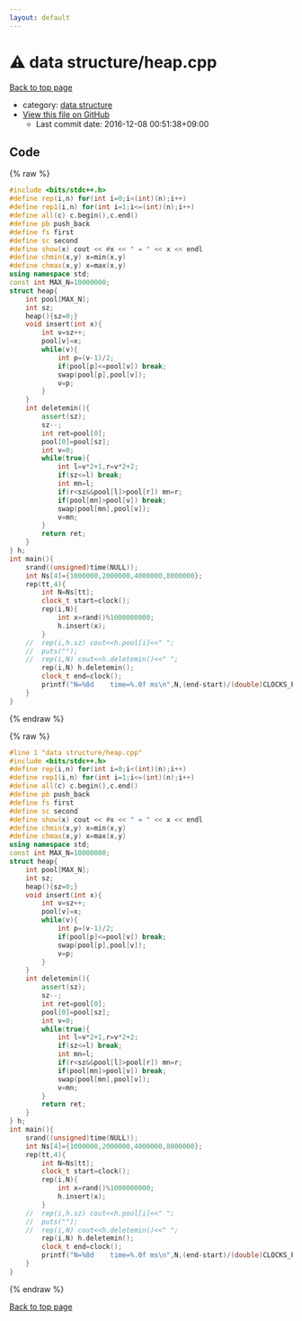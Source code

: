 ```yaml
---
layout: default
---
```


<!-- mathjax config similar to math.stackexchange -->
<script type="text/javascript" async
  src="https://cdnjs.cloudflare.com/ajax/libs/mathjax/2.7.5/MathJax.js?config=TeX-MML-AM_CHTML">
</script>
<script type="text/x-mathjax-config">
  MathJax.Hub.Config({
    TeX: { equationNumbers: { autoNumber: "AMS" }},
    tex2jax: {
      inlineMath: [ ['$','$'] ],
      processEscapes: true
    },
    "HTML-CSS": { matchFontHeight: false },
    displayAlign: "left",
    displayIndent: "2em"
  });
</script>

<script type="text/javascript" src="https://cdnjs.cloudflare.com/ajax/libs/jquery/3.4.1/jquery.min.js"></script>
<script src="https://cdn.jsdelivr.net/npm/jquery-balloon-js@1.1.2/jquery.balloon.min.js" integrity="sha256-ZEYs9VrgAeNuPvs15E39OsyOJaIkXEEt10fzxJ20+2I=" crossorigin="anonymous"></script>
<script type="text/javascript" src="../../assets/js/copy-button.js"></script>
<link rel="stylesheet" href="../../assets/css/copy-button.css" />


# :warning: data structure/heap.cpp

<a href="../../index.html">Back to top page</a>

* category: <a href="../../index.html#37305dfb5e3ae8ec66b10a691aedead8">data structure</a>
* <a href="{{ site.github.repository_url }}/blob/master/data structure/heap.cpp">View this file on GitHub</a>
    - Last commit date: 2016-12-08 00:51:38+09:00




## Code

<a id="unbundled"></a>
{% raw %}
```cpp
#include <bits/stdc++.h>
#define rep(i,n) for(int i=0;i<(int)(n);i++)
#define rep1(i,n) for(int i=1;i<=(int)(n);i++)
#define all(c) c.begin(),c.end()
#define pb push_back
#define fs first
#define sc second
#define show(x) cout << #x << " = " << x << endl
#define chmin(x,y) x=min(x,y)
#define chmax(x,y) x=max(x,y)
using namespace std;
const int MAX_N=10000000;
struct heap{
	int pool[MAX_N];
	int sz;
	heap(){sz=0;}
	void insert(int x){
		int v=sz++;
		pool[v]=x;
		while(v){
			int p=(v-1)/2;
			if(pool[p]<=pool[v]) break;
			swap(pool[p],pool[v]);
			v=p;
		}
	}
	int deletemin(){
		assert(sz);
		sz--;
		int ret=pool[0];
		pool[0]=pool[sz];
		int v=0;
		while(true){
			int l=v*2+1,r=v*2+2;
			if(sz<=l) break;
			int mn=l;
			if(r<sz&&pool[l]>pool[r]) mn=r;
			if(pool[mn]>pool[v]) break;
			swap(pool[mn],pool[v]);
			v=mn;
		}
		return ret;
	}
} h;
int main(){
	srand((unsigned)time(NULL));
	int Ns[4]={1000000,2000000,4000000,8000000};
	rep(tt,4){
		int N=Ns[tt];
		clock_t start=clock();
		rep(i,N){
			int x=rand()%1000000000;
			h.insert(x);
		}
	//	rep(i,h.sz) cout<<h.pool[i]<<" ";
	//	puts("");
	//	rep(i,N) cout<<h.deletemin()<<" ";
		rep(i,N) h.deletemin();
		clock_t end=clock();
		printf("N=%8d    time=%.0f ms\n",N,(end-start)/(double)CLOCKS_PER_SEC*1000);
	}
}

```
{% endraw %}

<a id="bundled"></a>
{% raw %}
```cpp
#line 1 "data structure/heap.cpp"
#include <bits/stdc++.h>
#define rep(i,n) for(int i=0;i<(int)(n);i++)
#define rep1(i,n) for(int i=1;i<=(int)(n);i++)
#define all(c) c.begin(),c.end()
#define pb push_back
#define fs first
#define sc second
#define show(x) cout << #x << " = " << x << endl
#define chmin(x,y) x=min(x,y)
#define chmax(x,y) x=max(x,y)
using namespace std;
const int MAX_N=10000000;
struct heap{
	int pool[MAX_N];
	int sz;
	heap(){sz=0;}
	void insert(int x){
		int v=sz++;
		pool[v]=x;
		while(v){
			int p=(v-1)/2;
			if(pool[p]<=pool[v]) break;
			swap(pool[p],pool[v]);
			v=p;
		}
	}
	int deletemin(){
		assert(sz);
		sz--;
		int ret=pool[0];
		pool[0]=pool[sz];
		int v=0;
		while(true){
			int l=v*2+1,r=v*2+2;
			if(sz<=l) break;
			int mn=l;
			if(r<sz&&pool[l]>pool[r]) mn=r;
			if(pool[mn]>pool[v]) break;
			swap(pool[mn],pool[v]);
			v=mn;
		}
		return ret;
	}
} h;
int main(){
	srand((unsigned)time(NULL));
	int Ns[4]={1000000,2000000,4000000,8000000};
	rep(tt,4){
		int N=Ns[tt];
		clock_t start=clock();
		rep(i,N){
			int x=rand()%1000000000;
			h.insert(x);
		}
	//	rep(i,h.sz) cout<<h.pool[i]<<" ";
	//	puts("");
	//	rep(i,N) cout<<h.deletemin()<<" ";
		rep(i,N) h.deletemin();
		clock_t end=clock();
		printf("N=%8d    time=%.0f ms\n",N,(end-start)/(double)CLOCKS_PER_SEC*1000);
	}
}

```
{% endraw %}

<a href="../../index.html">Back to top page</a>

